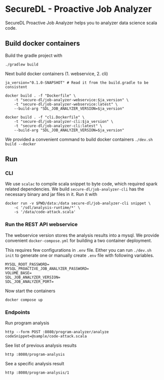 # SecureDL - Proactive Job Analyzer

SecureDL Proactive Job Analyzer helps you to analyzer data science scala code.

## Build docker containers

Build the gradle project with

```shell
./gradlew build
```

Next build docker containers (1. webservice, 2. cli)

```shell
ja_version="0.1.0-SNAPSHOT" # Read it from the build.gradle to be consistent

docker build . -f "Dockerfile" \
    -t "secure-dl/job-analyzer-webservice:$ja_version" \
    -t "secure-dl/job-analyzer-webservice:latest" \
    --build-arg "SDL_JOB_ANALYZER_VERSION=$ja_version"

docker build . -f "cli.Dockerfile" \
    -t "secure-dl/job-analyzer-cli:$ja_version" \
    -t "secure-dl/job-analyzer-cli:latest" \
    --build-arg "SDL_JOB_ANALYZER_VERSION=$ja_version"
```

We provided a convenient command to build docker containers `./dev.sh build --docker`

## Run

### CLI

We use `scalac` to compile scala snippet to byte code, which required spark related dependencies.
We build `secure-dl/job-analyzer-cli` has the necessary binary and jar files in it. Run it with

```shell
docker run -v $PWD/data:/data secure-dl/job-analyzer-cli snippet \
    -c '/sdl/analysis-runtime/*' \
    -s '/data/code-attack.scala'
```

### Run the REST API webservice

The webservice version stores the analysis results into a mysql.
We provide convenient `docker-compose.yml` for building a two container deployment.

This requires few configurations in `.env` file.
Either you can run `./dev.sh init` to generate one or manually create `.env` file with following variables.

```
MYSQL_ROOT_PASSWORD=
MYSQL_PROACTIVE_JOB_ANALYZER_PASSWORD=
VOLUME_BASE=
SDL_JOB_ANALYZER_VERSION=
SDL_JOB_ANALYZER_PORT=
```

Now start the containers

```shell
docker compose up
```

### Endpoints

Run program analysis

```shell
http --form POST :8080/program-analyzer/analyze codeSnippet=@sample/code-attack.scala
```

See list of previous analysis results

```shell
http :8080/program-analysis
```

See a specific analysis result

```shell
http :8080/program-analysis/1
```
